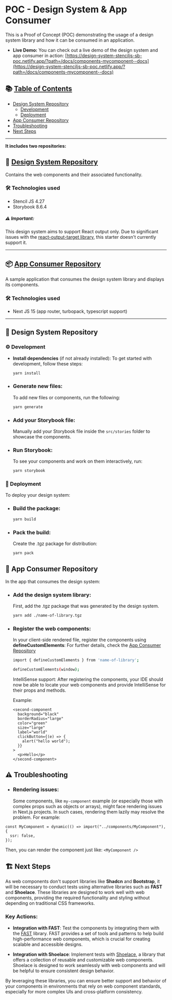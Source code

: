 # POC - Design System & App Consumer

This is a Proof of Concept (POC) demonstrating the usage of a design system library and how it can be consumed in an application. 

- **Live Demo:** You can check out a live demo of the design system and app consumer in action: [https://design-system-stenciljs-sb-poc.netlify.app/?path=/docs/components-mycomponent--docs](https://design-system-stenciljs-sb-poc.netlify.app/?path=/docs/components-mycomponent--docs)
 
## 📚 [Table of Contents](#table-of-contents)

- [Design System Repository](#-design-system-repository)
  - [Development](#️-development)
  - [Deployment](#-deployment)
- [App Consumer Repository](#-app-consumer-repository)
- [Troubleshooting](#️-troubleshooting)
- [Next Steps](#️-next-steps)

---
**It includes two repositories:**

## 🎨 [Design System Repository](https://github.com/hv90/design-system-poc/)
Contains the web components and their associated functionality.


### 🛠️ Technologies used
- Stencil JS 4.27
- Storybook 8.6.4

##### ⚠️ Important: 
This design system aims to support React output only. Due to significant issues with the [react-output-target library](https://github.com/stenciljs/output-targets/issues/600), this starter doesn't currently support it.

---

## 📦 [App Consumer Repository](https://github.com/hv90/app-consumer-poc)
A sample application that consumes the design system library and displays its components.

### 🛠️ Technologies used
- Next JS 15 (app router, turbopack, typescript support)

---

## 🎨 Design System Repository

### ⚙️ Development  
- **Install dependencies** (if not already installed):
  To get started with development, follow these steps:
  
  ```bash
  yarn install
  ```
- ### Generate new files:
  To add new files or components, run the following:
  
  ```bash
  yarn generate
  ```

- ### Add your Storybook file:
  Manually add your Storybook file inside the ```src/stories``` folder to showcase the components.

- ### Run Storybook:
  To see your components and work on them interactively, run:
  
  ```bash
  yarn storybook
  ```

### 🚀 Deployment
To deploy your design system:
  - ### Build the package:
    
    ```bash
    yarn build
    ```
  - ### Pack the build:
    Create the .tgz package for distribution:
    
    ```bash
    yarn pack
    ```

## 📱 App Consumer Repository

In the app that consumes the design system:

  - ### Add the design system library:
     First, add the .tgz package that was generated by the design system.
    
     ```bash
     yarn add ./name-of-library.tgz
     ```
  - ### Register the web components:
     In your client-side rendered file, register the components using **defineCustomElements**:
     For further details, check the [App Consumer Repository](https://github.com/hv90/app-consumer-poc)

    ```bash
    import { defineCustomElements } from 'name-of-library';
    ```
    ```bash
    defineCustomElements(window);
    ```
    IntelliSense support:
    After registering the components, your IDE should now be able to locate your web components and provide IntelliSense for their props and methods.

    Example:
    ```
    <second-component
      background="black"
      borderRadius="large"
      color="green"
      size="large"
      label="world"
      clickButton={(e) => {
        alert("hello world");
      }}
    >
      <p>Hello</p>
    </second-component>
    ```

## ⚠️ Troubleshooting
 - ### Rendering issues:
   Some components, like ```my-component``` example (or especially those with complex props such as objects or arrays), might face rendering issues in Next.js projects. In such cases, rendering them lazily may resolve the problem. For example:

  ```
  const MyComponent = dynamic(() => import("../components/MyComponent"), {
    ssr: false,
  });
  ```

  Then, you can render the component just like:
  ```<MyComponent />```

## 🏗️ Next Steps

As web components don't support libraries like **Shadcn** and **Bootstrap**, it will be necessary to conduct tests using alternative libraries such as **FAST** and **Shoelace**. These libraries are designed to work well with web components, providing the required functionality and styling without depending on traditional CSS frameworks.

### Key Actions:
- **Integration with FAST**: Test the components by integrating them with the [FAST](https://fast.design) library. FAST provides a set of tools and patterns to help build high-performance web components, which is crucial for creating scalable and accessible designs.
  
- **Integration with Shoelace**: Implement tests with [Shoelace](https://shoelace.style), a library that offers a collection of reusable and customizable web components. Shoelace is designed to work seamlessly with web components and will be helpful to ensure consistent design behavior.

By leveraging these libraries, you can ensure better support and behavior of your components in environments that rely on web component standards, especially for more complex UIs and cross-platform consistency.